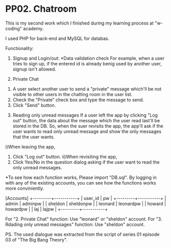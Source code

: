 <h1>PP02. Chatroom</h1>

This is my second work which I finished during my learning process at "w-coding" academy.

I used PHP for back-end and MySQL for databas. 

Functionality:

1. Signup and Login/out:
   *Data validation check
   For example, when a user tries to sign up, if the entered id is already benig used by another user, 
   signup isn't allowed.
   
2. Private Chat
  1) A user select another user to send a "private" message which'll be not visible to other users in the chatting room
    in the user list.
  2) Check the "Private" check box and type the message to send. 
  3) Click "Send" button. 
  
3. Reading only unread messages
  If a user left the app by clicking "Log out" button, the data about the message which the user read last'll be stored in the DB.
  So, when the suer revisits the app, the app'll ask if the user wants to read only unread message and show the only messages that the       user wants.
  
  i)When leaving the app,
  1) Click "Log out" button. 
  ii)When revisiting the app,
  1) Click Yes/No in the question dialog asking if the user want to read the only unread messages.
  
 
 *To see how each function works, 
 Please import "DB.sql". By logging in with any of the existing accounts, you can see how the functions works more conviniently. 
 
 [Accounts]
 +---------+-----------+
| user_id | pw        |
+---------+-----------+
| admin   | adminpw   |
| sheldon | sheldonpw |
| leonard | leonardpw |
| howard  | howardpw  |
| laj     | lajpw     |
+---------+-----------+

For "2. Private Chat" function: Use "leonard" or "sheldon" account.
For "3. Rdading only unread messages" function: Use "sheldon" account.




PS. The used dialogue was extracted from the script of series 01 episode 03 of "The Big Bang Theory".
